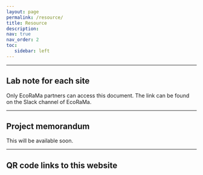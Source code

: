 ```yaml
---
layout: page
permalink: /resource/
title: Resource
description:  
nav: true
nav_order: 2
toc: 
   sidebar: left
---
```


*****************************************
## Lab note for each site
Only EcoRaMa partners can access this document. The link can be found on the Slack channel of EcoRaMa.

***************************************
## Project memorandum
This will be available soon.

*****************************************
## QR code links to this website


